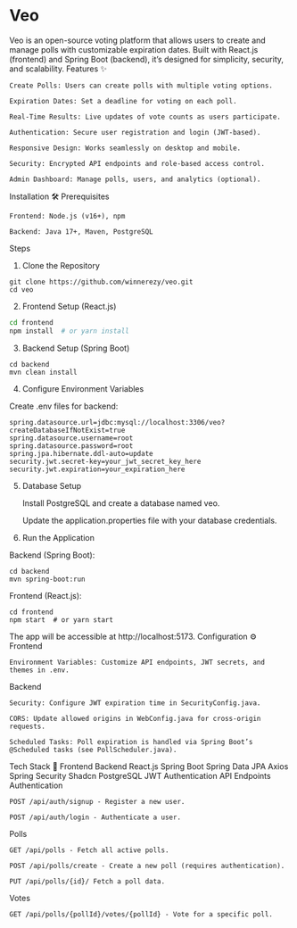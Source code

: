 # Veo

Veo is an open-source voting platform that allows users to create and manage polls with customizable expiration dates. Built with React.js (frontend) and Spring Boot (backend), it’s designed for simplicity, security, and scalability.
Features ✨

    Create Polls: Users can create polls with multiple voting options.

    Expiration Dates: Set a deadline for voting on each poll.

    Real-Time Results: Live updates of vote counts as users participate.

    Authentication: Secure user registration and login (JWT-based).

    Responsive Design: Works seamlessly on desktop and mobile.

    Security: Encrypted API endpoints and role-based access control.

    Admin Dashboard: Manage polls, users, and analytics (optional).

Installation 🛠️
Prerequisites

    Frontend: Node.js (v16+), npm

    Backend: Java 17+, Maven, PostgreSQL

Steps
1. Clone the Repository

``` 
git clone https://github.com/winnerezy/veo.git
cd veo
```

2. Frontend Setup (React.js)
```bash
cd frontend
npm install  # or yarn install
```

3. Backend Setup (Spring Boot)
```
cd backend
mvn clean install
```

4. Configure Environment Variables

Create .env files for backend:

```
spring.datasource.url=jdbc:mysql://localhost:3306/veo?createDatabaseIfNotExist=true
spring.datasource.username=root
spring.datasource.password=root
spring.jpa.hibernate.ddl-auto=update
security.jwt.secret-key=your_jwt_secret_key_here
security.jwt.expiration=your_expiration_here
```
5. Database Setup

    Install PostgreSQL and create a database named veo.

    Update the application.properties file with your database credentials.

6. Run the Application

Backend (Spring Boot):
```
cd backend
mvn spring-boot:run
```

Frontend (React.js):
```
cd frontend
npm start  # or yarn start
```

The app will be accessible at http://localhost:5173.
Configuration ⚙️
Frontend

    Environment Variables: Customize API endpoints, JWT secrets, and themes in .env.

Backend

    Security: Configure JWT expiration time in SecurityConfig.java.

    CORS: Update allowed origins in WebConfig.java for cross-origin requests.

    Scheduled Tasks: Poll expiration is handled via Spring Boot’s @Scheduled tasks (see PollScheduler.java).

Tech Stack 🧩
Frontend	Backend
React.js	Spring Boot
	        Spring Data JPA
Axios   	Spring Security
Shadcn 
PostgreSQL
JWT Authentication
API Endpoints 
Authentication

    POST /api/auth/signup - Register a new user.

    POST /api/auth/login - Authenticate a user.

Polls

    GET /api/polls - Fetch all active polls.

    POST /api/polls/create - Create a new poll (requires authentication).

    PUT /api/polls/{id}/ Fetch a poll data.

Votes

    GET /api/polls/{pollId}/votes/{pollId} - Vote for a specific poll.